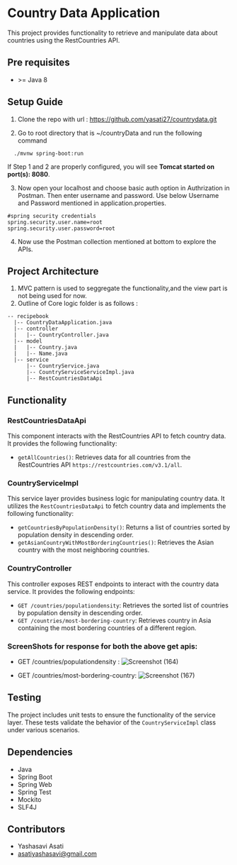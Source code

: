 # Country Data Application
This project provides functionality to retrieve and manipulate data about countries using the RestCountries API.

## Pre requisites
- \>= Java 8

## Setup Guide

1. Clone the repo with url : https://github.com/yasati27/countrydata.git

2. Go to root directory that is ~/countryData and run the following command
```
  ./mvnw spring-boot:run
```
If Step 1 and 2 are properly configured, you will see **Tomcat started on port(s): 8080**.

3. Now open your localhost and choose basic auth option in Authrization in Postman. Then enter username and password. Use below Username and Password mentioned in application.properties.
  ```
  #spring security credentials
  spring.security.user.name=root
  spring.security.user.password=root
  ```
4. Now use the Postman collection mentioned at bottom to explore the APIs.

## Project Architecture
1. MVC pattern is used to seggregate the functionality,and the view part is not being used for now.
2. Outline of Core logic folder is as follows :
  ```
  -- recipebook
    |-- CountryDataApplication.java
    |-- controller
    |   |-- CountryController.java
    |-- model
    |   |-- Country.java
    |   |-- Name.java
    |-- service
        |-- CountryService.java
        |-- CountryServiceServiceImpl.java
        |-- RestCountriesDataApi
  ```
## Functionality

### RestCountriesDataApi

This component interacts with the RestCountries API to fetch country data. It provides the following functionality:

- `getAllCountries()`: Retrieves data for all countries from the RestCountries API `https://restcountries.com/v3.1/all`.

### CountryServiceImpl

This service layer provides business logic for manipulating country data. It utilizes the `RestCountriesDataApi` to fetch country data and implements the following functionality:

- `getCountriesByPopulationDensity()`: Returns a list of countries sorted by population density in descending order.
- `getAsianCountryWithMostBorderingCountries()`: Retrieves the Asian country with the most neighboring countries.

### CountryController

This controller exposes REST endpoints to interact with the country data service. It provides the following endpoints:

- `GET /countries/populationdensity`: Retrieves the sorted list of countries by population density in descending order.
- `GET /countries/most-bordering-country`: Retrieves country in Asia containing the most bordering countries of a different region.

### ScreenShots for response for both the above get apis:
- GET /countries/populationdensity :
 ![Screenshot (164)](https://github.com/yasati27/countrydata/assets/170762397/9e084dd4-898d-466c-8d8c-c627dad3bab1)

- GET /countries/most-bordering-country:
  ![Screenshot (167)](https://github.com/yasati27/countrydata/assets/170762397/c071a142-0feb-460f-9748-5fda56b977d6)

## Testing

The project includes unit tests to ensure the functionality of the service layer. These tests validate the behavior of the `CountryServiceImpl` class under various scenarios.

## Dependencies

- Java
- Spring Boot
- Spring Web
- Spring Test
- Mockito
- SLF4J

## Contributors

- Yashasavi Asati
- asatiyashasavi@gmail.com


